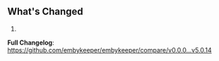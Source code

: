 ## What's Changed

1.

**Full Changelog**: https://github.com/embykeeper/embykeeper/compare/v0.0.0...v5.0.14
